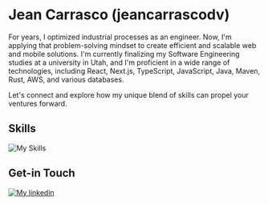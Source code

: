 # Jean Carrasco (jeancarrascodv)
For years, I optimized industrial processes as an engineer. Now, I'm applying that problem-solving mindset to create efficient and scalable web and mobile solutions. I'm currently finalizing my Software Engineering studies at a university in Utah, and I'm proficient in a wide range of technologies, including React, Next.js, TypeScript, JavaScript, Java, Maven, Rust, AWS, and various databases.

Let's connect and explore how my unique blend of skills can propel your ventures forward.

## Skills
![My Skills](https://skillicons.dev/icons?i=react,nextjs,firebase,nodejs,java,maven,js,ts,python,aws,docker,rust,css,html)


## Get-in Touch

[![My linkedin](https://skillicons.dev/icons?i=linkedin)](https://www.linkedin.com/in/jean-carrasco/)
